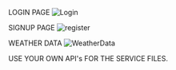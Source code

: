 LOGIN PAGE 
![Login](https://github.com/user-attachments/assets/e274aece-9ade-4c18-9a59-54fe0fcbf855)

SIGNUP PAGE
![register](https://github.com/user-attachments/assets/7bba1b4e-cd12-47bc-a8da-d1df197ce1c8)

WEATHER DATA
![WeatherData](https://github.com/user-attachments/assets/396012ff-ccfb-4b14-bf0d-4035be5c6f74)

USE YOUR OWN API's FOR THE SERVICE FILES.
